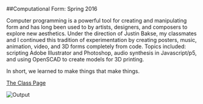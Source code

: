 ##Computational Form: Spring 2016

Computer programming is a powerful tool for creating and manipulating form and has long been used to by artists, designers, and composers to explore new aesthetics. Under the direction of Justin Bakse, my classmates and I continued this tradition of experimentation by creating posters, music, animation, video, and 3D forms completely from code.  Topics included: scripting Adobe Illustrator and Photoshop, audio synthesis in Javascript/p5, and using OpenSCAD to create models for 3D printing.

In short, we learned to make things that make things.



[The Class Page](http://psam3060-d-s16.github.io/class_notes/)

![Output](week3_pixels/day3/img/day2-01.png)
